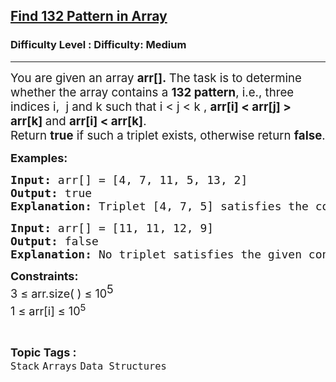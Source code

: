 <h2><a href="https://www.geeksforgeeks.org/problems/find-132-pattern-in-array/1?page=5&category=Stack&difficulty=Basic,Easy,Medium&status=unsolved&sortBy=submissions">Find 132 Pattern in Array</a></h2><h3>Difficulty Level : Difficulty: Medium</h3><hr><div class="problems_problem_content__Xm_eO"><p data-start="117" data-end="307"><span style="font-size: 14pt;">You are given an array&nbsp;<strong>arr[].&nbsp;</strong><span style="font-family: -apple-system, BlinkMacSystemFont, 'Segoe UI', Roboto, Oxygen, Ubuntu, Cantarell, 'Open Sans', 'Helvetica Neue', sans-serif;">The task is to determine whether the array contains a <strong>132 pattern</strong>, i.e., three indices i</span><span style="font-family: -apple-system, BlinkMacSystemFont, 'Segoe UI', Roboto, Oxygen, Ubuntu, Cantarell, 'Open Sans', 'Helvetica Neue', sans-serif;">,&nbsp; j</span><span style="font-family: -apple-system, BlinkMacSystemFont, 'Segoe UI', Roboto, Oxygen, Ubuntu, Cantarell, 'Open Sans', 'Helvetica Neue', sans-serif;">&nbsp;and k </span><span style="font-family: -apple-system, BlinkMacSystemFont, 'Segoe UI', Roboto, Oxygen, Ubuntu, Cantarell, 'Open Sans', 'Helvetica Neue', sans-serif;">such that i &lt; j &lt; k ,</span><span style="font-family: -apple-system, BlinkMacSystemFont, 'Segoe UI', Roboto, Oxygen, Ubuntu, Cantarell, 'Open Sans', 'Helvetica Neue', sans-serif;"> <strong>arr[i] &lt; arr[j] &gt; arr[k]</strong></span><span style="font-family: -apple-system, BlinkMacSystemFont, 'Segoe UI', Roboto, Oxygen, Ubuntu, Cantarell, 'Open Sans', 'Helvetica Neue', sans-serif;"><strong> </strong>and <strong>arr[i] &lt; arr[k]</strong>.<br></span></span><span style="font-size: 14pt;"><span style="font-family: -apple-system, BlinkMacSystemFont, Segoe UI, Roboto, Oxygen, Ubuntu, Cantarell, Open Sans, Helvetica Neue, sans-serif;">Return <strong>true</strong> </span></span><span style="font-size: 14pt;"><span style="font-family: -apple-system, BlinkMacSystemFont, 'Segoe UI', Roboto, Oxygen, Ubuntu, Cantarell, 'Open Sans', 'Helvetica Neue', sans-serif;">if such a triplet exists, otherwise return <strong>false</strong></span><span style="font-family: -apple-system, BlinkMacSystemFont, 'Segoe UI', Roboto, Oxygen, Ubuntu, Cantarell, 'Open Sans', 'Helvetica Neue', sans-serif;">.</span></span></p>
<p><span style="font-size: 18px;"><strong>Examples:</strong></span></p>
<pre><span style="font-size: 18px;"><strong>Input: </strong>arr[] = [4, 7, 11, 5, 13, 2]<br><strong>Output: </strong>true<br><strong>Explanation: </strong>Triplet [4, 7, 5] satisfies the condition since 4 &lt; 7, 5 &lt; 7 and 4 &lt; 5.<strong><br></strong></span></pre>
<pre><span style="font-size: 18px;"><strong>Input: </strong>arr[] = [11, 11, 12, 9]<br><strong>Output: </strong>false<br><strong>Explanation:</strong> No triplet satisfies the given conditions.</span></pre>
<p><span style="font-size: 18px;"><strong style="font-size: 18px;">Constraints:</strong><br><span style="font-size: 18px;">3 ≤ arr.size( ) ≤ 10</span><sup style="font-size: 18px;">5<br></sup></span><span style="font-size: 18px;">1<sup><span style="font-size: 18px;">&nbsp;</span></sup></span><span style="font-size: 18px; font-family: -apple-system, BlinkMacSystemFont, 'Segoe UI', Roboto, Oxygen, Ubuntu, Cantarell, 'Open Sans', 'Helvetica Neue', sans-serif;">≤ arr[i] </span><span style="font-size: 18px; font-family: -apple-system, BlinkMacSystemFont, 'Segoe UI', Roboto, Oxygen, Ubuntu, Cantarell, 'Open Sans', 'Helvetica Neue', sans-serif;">≤ 10<sup>5</sup></span></p></div><br><p><span style=font-size:18px><strong>Topic Tags : </strong><br><code>Stack</code>&nbsp;<code>Arrays</code>&nbsp;<code>Data Structures</code>&nbsp;